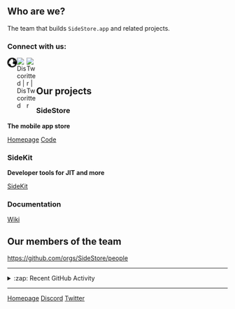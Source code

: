 <!-- 
Docs: How to use GitHub README and actions to auto-generate embedded content.
https://github.com/anuraghazra/github-readme-stats
https://www.youtube.com/watch?v=n6d4KHSKqGk
https://github.com/rahuldkjain/github-profile-readme-generator
 -->

## Who are we?

The team that builds `SideStore.app` and related projects.

### Connect with us:

<!--
[![Website](https://img.shields.io/website?label=sidestore.io&style=for-the-badge&url=https://sidestore.io)](https://sidestore.io)
[![Twitter Follow](https://img.shields.io/twitter/follow/sidestore_io?color=1DA1F2&logo=twitter&style=for-the-badge)](https://twitter.com/intent/follow?original_referer=https%3A%2F%2Fgithub.com%2Fsidestore&screen_name=sidestore)
[![GitHub Followers](https://img.shields.io/github/followers/sidestore?style=for-the-badge)]()
[![GitHub Sponsors](https://img.shields.io/github/sponsors/sidestore?style=for-the-badge
)]() 
-->

[<img align="left" alt="sidestore.io" width="22px" src="https://raw.githubusercontent.com/iconic/open-iconic/master/svg/globe.svg" />][website]
[<img align="left" alt="Discord | Discord" width="22px" src="https://cdn.jsdelivr.net/npm/simple-icons@v3/icons/discord.svg" />][discord]
[<img align="left" alt="Twitter | Twitter" width="22px" src="https://cdn.jsdelivr.net/npm/simple-icons@v3/icons/twitter.svg" />][twitter]

<br />
<br />

## Our projects

### SideStore

__The mobile app store__

[Homepage][website]
[Code][git.sidestore]

### SideKit

__Developer tools for JIT and more__

[SideKit][git.sidekit]

### Documentation

[Wiki][wiki]

## Our members of the team

https://github.com/orgs/SideStore/people

---

<details>
  <summary>:zap: Recent GitHub Activity</summary>

<!--START_SECTION:activity-->
1. ❗️ Opened issue [#575](https://github.com/SideStore/SideStore/issues/575) in [SideStore/SideStore](https://github.com/SideStore/SideStore)
2. 🗣 Commented on [#519](https://github.com/SideStore/SideStore/issues/519) in [SideStore/SideStore](https://github.com/SideStore/SideStore)
3. ❗️ Opened issue [#574](https://github.com/SideStore/SideStore/issues/574) in [SideStore/SideStore](https://github.com/SideStore/SideStore)
4. 🗣 Commented on [#519](https://github.com/SideStore/SideStore/issues/519) in [SideStore/SideStore](https://github.com/SideStore/SideStore)
5. 🗣 Commented on [#567](https://github.com/SideStore/SideStore/issues/567) in [SideStore/SideStore](https://github.com/SideStore/SideStore)
6. 🗣 Commented on [#568](https://github.com/SideStore/SideStore/issues/568) in [SideStore/SideStore](https://github.com/SideStore/SideStore)
7. ❗️ Closed issue [#561](https://github.com/SideStore/SideStore/issues/561) in [SideStore/SideStore](https://github.com/SideStore/SideStore)
8. 🗣 Commented on [#561](https://github.com/SideStore/SideStore/issues/561) in [SideStore/SideStore](https://github.com/SideStore/SideStore)
9. 🗣 Commented on [#561](https://github.com/SideStore/SideStore/issues/561) in [SideStore/SideStore](https://github.com/SideStore/SideStore)
10. ❗️ Closed issue [#528](https://github.com/SideStore/SideStore/issues/528) in [SideStore/SideStore](https://github.com/SideStore/SideStore)
11. 🗣 Commented on [#528](https://github.com/SideStore/SideStore/issues/528) in [SideStore/SideStore](https://github.com/SideStore/SideStore)
12. 🗣 Commented on [#528](https://github.com/SideStore/SideStore/issues/528) in [SideStore/SideStore](https://github.com/SideStore/SideStore)
13. ❗️ Closed issue [#573](https://github.com/SideStore/SideStore/issues/573) in [SideStore/SideStore](https://github.com/SideStore/SideStore)
14. 🗣 Commented on [#573](https://github.com/SideStore/SideStore/issues/573) in [SideStore/SideStore](https://github.com/SideStore/SideStore)
15. ❗️ Opened issue [#573](https://github.com/SideStore/SideStore/issues/573) in [SideStore/SideStore](https://github.com/SideStore/SideStore)
16. ❗️ Closed issue [#34](https://github.com/SideStore/sidestore.github.io/issues/34) in [SideStore/sidestore.github.io](https://github.com/SideStore/sidestore.github.io)
17. ❗️ Opened issue [#34](https://github.com/SideStore/sidestore.github.io/issues/34) in [SideStore/sidestore.github.io](https://github.com/SideStore/sidestore.github.io)
18. 🗣 Commented on [#570](https://github.com/SideStore/SideStore/issues/570) in [SideStore/SideStore](https://github.com/SideStore/SideStore)
19. ❗️ Closed issue [#16](https://github.com/SideStore/apple-private-apis/issues/16) in [SideStore/apple-private-apis](https://github.com/SideStore/apple-private-apis)
20. ❗️ Opened issue [#16](https://github.com/SideStore/apple-private-apis/issues/16) in [SideStore/apple-private-apis](https://github.com/SideStore/apple-private-apis)
<!--END_SECTION:activity-->

</details>

---

[Homepage][patreon] [Discord][discord] [Twitter][twitter]

<!--
- [Patreon][patreon]
- [OpenCollective][opencollective]
- [YouTube][youtube]
-->

[website]: https://sidestore.io
[wiki]: https://wiki.sidestore.io
[twitter]: https://twitter.com/sidestore_io
[discord]: https://discord.gg/sidestore-949183273383395328
[youtube]: https://youtube.com/TODO
[patreon]: https://www.patreon.com/SideStore
[opencollective]: https://opencollective.com/TODO
[git.sidestore]: https://github.com/SideStore/SideStore/
[git.sidekit]: https://github.com/SideStore/SideKit

